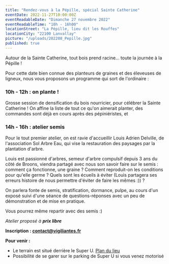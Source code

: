 ```yaml
---
title: "Rendez-vous à la Pépille, spécial Sainte Catherine"
eventDate: 2022-11-27T10:00:00Z
eventReadableDate: "Dimanche 27 novembre 2022"
eventReadableTime: "10h - 16h00"
locationStreet: "La Pépille, lieu dit les Rouffes"
locationCity: "22100 Lanvallay"
picture: "/uploads/202208_Pepille.jpg"
published: true
---
```


Autour de la Sainte Catherine, tout bois prend racine... toute la journée à la Pépille !

Pour cette date bien connue des planteurs de graines et des éleveuses de ligneux, nous vous proposons un programme qui sort de l'ordinaire :

### 10h - 12h : on plante !

Grosse session de densification du bois nourricier, pour célébrer la Sainte Catherine ! On affine la liste de tout ce qu'on aimerait planter, des commandes sont déjà en cours après des pépiniéristes, et

### 14h - 16h : atelier semis

Pour le tout premier atelier, on est ravie d'accueillir Louis Adrien Delville, de l'association Sol Arbre Eau, qui vise la restauration des paysages par la plantation d'arbre.


Louis est passionné d'arbres, semeur d'arbre compulsif depuis 3 ans du côté de Broons, viendra partagé avec nous son savoir faire sur le semis : comment ça fonctionne, une graine ? Comment reproduit-on les conditions pour qu'elle germe ? Quels sont les écueils à éviter (Louis partagera ses erreurs histoire de nous permettre d'éviter de faire les mêmes :)) ?

On parlera fonte de semis, stratification, dormance, pulpe, au cours d'un exposé suivi d'une séance de questions-réponses avec un peu de démonstration et de mise en pratique.

Vous pourrez même repartir avec des semis :)

*Atelier proposé à **prix libre***

**Inscription : [contact@vigiliantes.fr](mailto:contact@vigiliantes.fr)**

<!--more-->

**Pour venir :**

- Le terrain est situé derrière le Super U. [Plan du lieu](https://www.openstreetmap.org/#map=17/48.44885/-2.01522&layers=N)
- Possibilité de se garer sur le parking de Super U si vous venez motorisé
<!--more-->

